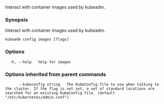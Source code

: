 
Interact with container images used by kubeadm.

### Synopsis

Interact with container images used by kubeadm.

```
kubeadm config images [flags]
```

### Options

```
  -h, --help   help for images
```

### Options inherited from parent commands

```
      --kubeconfig string   The KubeConfig file to use when talking to the cluster. If the flag is not set, a set of standard locations are searched for an existing KubeConfig file. (default "/etc/kubernetes/admin.conf")
```

